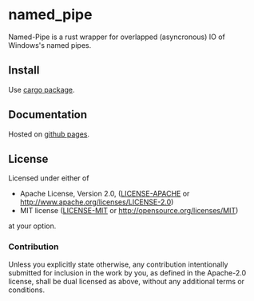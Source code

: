 # named_pipe
Named-Pipe is a rust wrapper for overlapped (asyncronous) IO of Windows's named pipes.

## Install
Use [cargo package](https://crates.io/crates/named_pipe).

## Documentation
Hosted on [github pages](https://blackbeam.github.io/named_pipe/named_pipe/index.html).

## License
Licensed under either of

 * Apache License, Version 2.0, ([LICENSE-APACHE](LICENSE-APACHE) or http://www.apache.org/licenses/LICENSE-2.0)
 * MIT license ([LICENSE-MIT](LICENSE-MIT) or http://opensource.org/licenses/MIT)

at your option.

### Contribution
Unless you explicitly state otherwise, any contribution intentionally submitted
for inclusion in the work by you, as defined in the Apache-2.0 license,
shall be dual licensed as above, without any additional terms or conditions.
